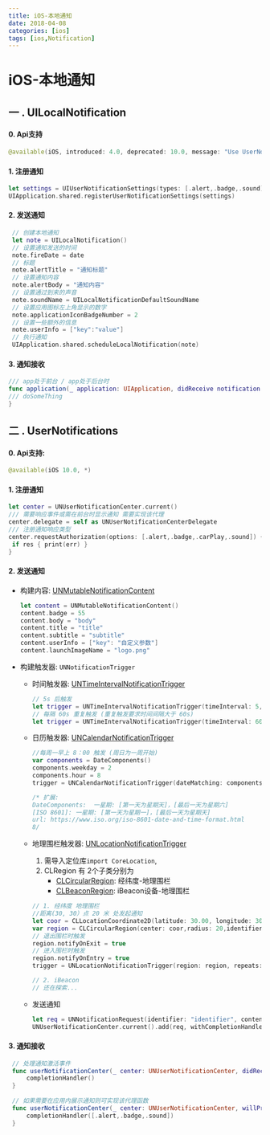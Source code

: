 ```yaml
---
title: iOS-本地通知
date: 2018-04-08 
categories: [ios]
tags: [ios,Notification]
---
```


# iOS-本地通知

## 一 . UILocalNotification 

#### 0. Api支持

   ```swift
@available(iOS, introduced: 4.0, deprecated: 10.0, message: "Use UserNotifications Framework's UNNotificationRequest")
   ```

#### 1. 注册通知

   ```swift
let settings = UIUserNotificationSettings(types: [.alert,.badge,.sound], categories: nil)
UIApplication.shared.registerUserNotificationSettings(settings)
   ```

#### 2. 发送通知

```swift
 // 创建本地通知
 let note = UILocalNotification()
 // 设置通知发送的时间
 note.fireDate = date
 // 标题
 note.alertTitle = "通知标题"
 // 设置通知内容
 note.alertBody = "通知内容"
 // 设置通过到来的声音
 note.soundName = UILocalNotificationDefaultSoundName
 // 设置应用图标左上角显示的数字
 note.applicationIconBadgeNumber = 2
 // 设置一些额外的信息
 note.userInfo = ["key":"value"]
 // 执行通知
 UIApplication.shared.scheduleLocalNotification(note)
```

#### 3. 通知接收

   ```swift
/// app处于前台 / app处于后台时
func application(_ application: UIApplication, didReceive notification: UILocalNotification) {
/// doSomeThing  
}
   ```

## 二 . UserNotifications  

#### 0. Api支持:

```swift
@available(iOS 10.0, *)
```

#### 1. 注册通知

   ```swift
let center = UNUserNotificationCenter.current()
/// 需要响应事件或需在前台时显示通知 需要实现该代理
center.delegate = self as UNUserNotificationCenterDelegate
/// 注册通知响应类型
center.requestAuthorization(options: [.alert,.badge,.carPlay,.sound]) { (res, err) in
   	if res { print(err) }
}
   ```

#### 2. 发送通知

   - 构建内容: [UNMutableNotificationContent](https://developer.apple.com/documentation/usernotifications/unmutablenotificationcontent)

     ```swift
     let content = UNMutableNotificationContent()
     content.badge = 55
     content.body = "body"
     content.title = "title"
     content.subtitle = "subtitle"
     content.userInfo = ["key": "自定义参数"]
     content.launchImageName = "logo.png"
     ```

   - 构建触发器: `UNNotificationTrigger`

     - 时间触发器: [UNTimeIntervalNotificationTrigger](https://developer.apple.com/documentation/usernotifications/UNTimeIntervalNotificationTrigger)

       ```swift
       // 5s 后触发
       let trigger = UNTimeIntervalNotificationTrigger(timeInterval: 5, repeats: false)
       // 每隔 60s 重复触发 (重复触发要求时间间隔大于 60s)
       let trigger = UNTimeIntervalNotificationTrigger(timeInterval: 60, repeats: true)
       ```

     - 日历触发器: [UNCalendarNotificationTrigger ](https://developer.apple.com/documentation/usernotifications/uncalendarnotificationtrigger)

       ```swift
       //每周一早上 8：00 触发 (周日为一周开始)
       var components = DateComponents()
       components.weekday = 2
       components.hour = 8
       trigger = UNCalendarNotificationTrigger(dateMatching: components, repeats: true)
       
       /* 扩展:
       DateComponents:  一星期: [第一天为星期天]，[最后一天为星期六]
       [ISO 8601]: 一星期: [第一天为星期一]，[最后一天为星期天]
       url: https://www.iso.org/iso-8601-date-and-time-format.html
       8/
       ```

     - 地理围栏触发器: [UNLocationNotificationTrigger](https://developer.apple.com/documentation/usernotifications/UNLocationNotificationTrigger)

       1. 需导入定位库` import CoreLocation `,
       2. CLRegion 有 2个子类分别为
          - [CLCircularRegion](https://developer.apple.com/documentation/corelocation/clcircularregion): 经纬度-地理围栏
          - [CLBeaconRegion](https://developer.apple.com/documentation/corelocation/clbeaconregion): iBeacon设备-地理围栏

       ```swift
       // 1. 经纬度 地理围栏
       //距离(30, 30）点 20 米 处发起通知
       let coor = CLLocationCoordinate2D(latitude: 30.00, longitude: 30.00)
       var region = CLCircularRegion(center: coor,radius: 20,identifier: "regionidentifier")
       // 退出围栏时触发
       region.notifyOnExit = true
       // 进入围栏时触发
       region.notifyOnEntry = true
       trigger = UNLocationNotificationTrigger(region: region, repeats: isRepeats)
       
       // 2. iBeacon
       // 还在探索...
       ```

     - 发送通知

       ```swift
       let req = UNNotificationRequest(identifier: "identifier", content: content, trigger: trigger)
       UNUserNotificationCenter.current().add(req, withCompletionHandler: nil)
       ```

#### 3. 通知接收

```swift
 // 处理通知激活事件
 func userNotificationCenter(_ center: UNUserNotificationCenter, didReceive response: UNNotificationResponse, withCompletionHandler completionHandler: @escaping () -> Void) {
     completionHandler()
 }
   
 // 如果需要在应用内展示通知则可实现该代理函数
 func userNotificationCenter(_ center: UNUserNotificationCenter, willPresent notification: UNNotification, withCompletionHandler completionHandler: @escaping (UNNotificationPresentationOptions) -> Void) {
     completionHandler([.alert,.badge,.sound])
 }
```


​     

